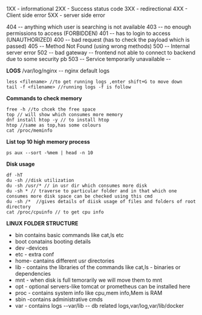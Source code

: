 1XX - informational
2XX - Success status code
3XX - redirectional
4XX - Client side error
5XX - server side error

404 -- anything which user is searching is not available
403 -- no enough permissions to access (FORBIDDEN)
401 -- has to login to access (UNAUTHORIZED)
400 -- bad request (has to check the payload which is passed)
405 -- Method Not Found (using wrong methods)
500 -- Internal server error
502 -- bad gateway -- frontend not able to connect to backend due to some security pb
503 -- Service temporarily unavailable --

**LOGS**
/var/log/nginx -- nginx default logs
```
less <filename> //to get running logs ,enter shift+G to move down
tail -f <filename> //running logs -f is follow
```

**Commands to check memory**
```
free -h //to chcek the free space
top // will show which consumes more memory
dnf install htop -y // to install htop
htop //same as top,has some colours
cat /proc/meminfo
```

**List top 10 high memory process**
```
ps aux --sort -%mem | head -n 10
```

**Disk usage**
```
df -hT
du -sh //disk utilization
du -sh /usr/* // in usr dir which consumes more disk
du -sh * // traverse to particular folder and in that which one consumes more disk space can be checked using this cmd
du -sh /*  //gives details of diisk usage of files and folders of root directory
cat /proc/cpuinfo // to get cpu info
```

**LINUX FOLDER STRUCTURE**
* bin contains basic commands like cat,ls etc
* boot conatains booting details
* dev -devices
* etc - extra conf
* home- cantains different usr directories
* lib - contains the libraries of the commands like cat,ls - binaries or dependencies
* mnt - when disk is full temorarily we will move them to mnt
* opt - optional servers-like tomcat or prometheus can be installed here
* proc - contains system info like cpu,mem info,Mem is RAM
* sbin -contains administrative cmds
* var - contains logs --var/lib -- db related logs,var/log,var/lib/docker

